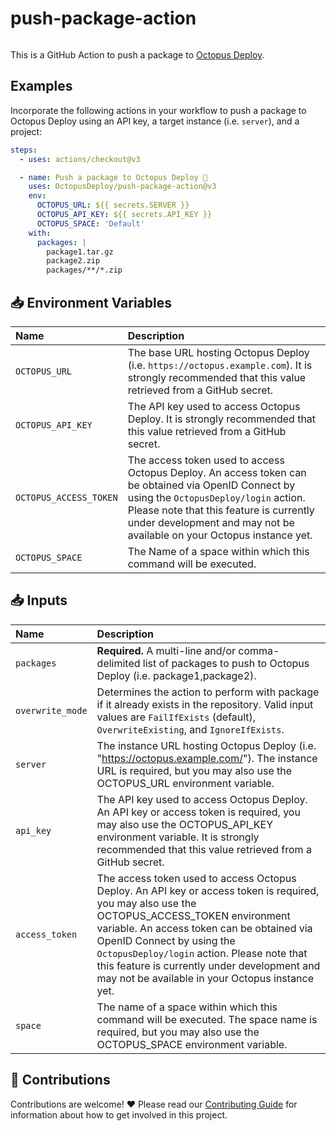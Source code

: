 # push-package-action

<img alt= "" src="https://github.com/OctopusDeploy/push-package-action/raw/main/assets/github-actions-octopus.png" />

This is a GitHub Action to push a package to [Octopus Deploy](https://octopus.com/).

## Examples

Incorporate the following actions in your workflow to push a package to Octopus Deploy using an API key, a target instance (i.e. `server`), and a project:

```yml
steps:
  - uses: actions/checkout@v3

  - name: Push a package to Octopus Deploy 🐙
    uses: OctopusDeploy/push-package-action@v3
    env:
      OCTOPUS_URL: ${{ secrets.SERVER }}
      OCTOPUS_API_KEY: ${{ secrets.API_KEY }}
      OCTOPUS_SPACE: 'Default'
    with:
      packages: |
        package1.tar.gz
        package2.zip
        packages/**/*.zip
```

## 📥 Environment Variables

| Name                   | Description                                                                                                                                                                                                                                                       |
| :--------------------- | :---------------------------------------------------------------------------------------------------------------------------------------------------------------------------------------------------------------------------------------------------------------- |
| `OCTOPUS_URL`          | The base URL hosting Octopus Deploy (i.e. `https://octopus.example.com`). It is strongly recommended that this value retrieved from a GitHub secret.                                                                                                              |
| `OCTOPUS_API_KEY`      | The API key used to access Octopus Deploy. It is strongly recommended that this value retrieved from a GitHub secret.                                                                                                                                             |
| `OCTOPUS_ACCESS_TOKEN` | The access token used to access Octopus Deploy. An access token can be obtained via OpenID Connect by using the `OctopusDeploy/login` action. Please note that this feature is currently under development and may not be available on your Octopus instance yet. |
| `OCTOPUS_SPACE`        | The Name of a space within which this command will be executed.                                                                                                                                                                                                   |

## 📥 Inputs

| Name             | Description                                                                                                                                                                                                                                                                                                                                                               |
| :--------------- | :------------------------------------------------------------------------------------------------------------------------------------------------------------------------------------------------------------------------------------------------------------------------------------------------------------------------------------------------------------------------ |
| `packages`       | **Required.** A multi-line and/or comma-delimited list of packages to push to Octopus Deploy (i.e. package1,package2).                                                                                                                                                                                                                                                    |
| `overwrite_mode` | Determines the action to perform with package if it already exists in the repository. Valid input values are `FailIfExists` (default), `OverwriteExisting`, and `IgnoreIfExists`.                                                                                                                                                                                         |
| `server`         | The instance URL hosting Octopus Deploy (i.e. "https://octopus.example.com/"). The instance URL is required, but you may also use the OCTOPUS_URL environment variable.                                                                                                                                                                                                   |
| `api_key`        | The API key used to access Octopus Deploy. An API key or access token is required, you may also use the OCTOPUS_API_KEY environment variable. It is strongly recommended that this value retrieved from a GitHub secret.                                                                                                                                                  |
| `access_token`   | The access token used to access Octopus Deploy. An API key or access token is required, you may also use the OCTOPUS_ACCESS_TOKEN environment variable. An access token can be obtained via OpenID Connect by using the `OctopusDeploy/login` action. Please note that this feature is currently under development and may not be available in your Octopus instance yet. |
| `space`          | The name of a space within which this command will be executed. The space name is required, but you may also use the OCTOPUS_SPACE environment variable.                                                                                                                                                                                                                  |

## 🤝 Contributions

Contributions are welcome! :heart: Please read our [Contributing Guide](CONTRIBUTING.md) for information about how to get involved in this project.
